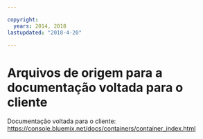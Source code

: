 ```yaml
---

copyright:
  years: 2014, 2018
lastupdated: "2018-4-20"

---
```


# Arquivos de origem para a documentação voltada para o cliente

Documentação voltada para o cliente: https://console.bluemix.net/docs/containers/container_index.html



